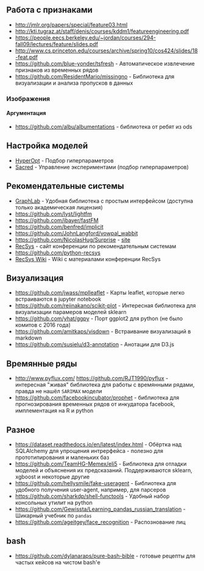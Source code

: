 ## Работа с признаками
* http://jmlr.org/papers/special/feature03.html
* http://kti.tugraz.at/staff/denis/courses/kddm1/featureengineering.pdf
* https://people.eecs.berkeley.edu/~jordan/courses/294-fall09/lectures/feature/slides.pdf
* http://www.cs.princeton.edu/courses/archive/spring10/cos424/slides/18-feat.pdf
* https://github.com/blue-yonder/tsfresh - Автоматическое извлечение признаков из временных рядов
* https://github.com/ResidentMario/missingno - Библиотека для визуализации и анализа пропусков в данных

### Изображения
#### Аргументация
* https://github.com/albu/albumentations - библиотека от ребят из ods

## Настройка моделей
* [HyperOpt](https://github.com/hyperopt/hyperopt) - Подбор гиперпараметров
* [Sacred](https://github.com/IDSIA/sacred) - Управление экспериментами (подбор гиперпараметров)

## Рекомендательные системы
* [GraphLab](https://turi.com/) - Удобная библиотека с простым интерфейсом (доступна только академическая лицензия)
* https://github.com/lyst/lightfm
* https://github.com/ibayer/fastFM
* https://github.com/benfred/implicit
* https://github.com/JohnLangford/vowpal_wabbit
* https://github.com/NicolasHug/Surprise - [site](http://surpriselib.com/)
* [RecSys](https://recsys.acm.org/) - сайт конференции по рекомендательным системам
* https://github.com/python-recsys
* [RecSys Wiki](http://www.recsyswiki.com/wiki/Main_Page) - Wiki с материалами конференции RecSys

## Визуализация
* https://github.com/jwass/mplleaflet - Карты leaflet, которые легко встраиваются в jupyter notebook
* https://github.com/reiinakano/scikit-plot - Интересная библиотека для визуализации парамеров моделей sklearn
* https://github.com/yhat/ggpy - Порт ggplot2 для python (не было комитов с 2016 года)
* https://github.com/amitkaps/visdown - Встраивание визуализаций в markdown
* https://github.com/susielu/d3-annotation - Анотации для D3.js

## Времянные ряды
* http://www.pyflux.com/ https://github.com/RJT1990/pyflux - интересная "живая" библиотека для работы с времянными рядами, правда не нашёл `SARIMAX` модели
* https://github.com/facebookincubator/prophet - библиотека для прогнозирования временных рядов от инкудатора facebook, имплементация на R и python

## Разное
* https://dataset.readthedocs.io/en/latest/index.html - Обёртка над SQLAlchemy для упрощения интрерфейса - полезно для прототипирования и маленьких баз
* https://github.com/TeamHG-Memex/eli5 - Библиотека для отладки моделей и объяснения их предсказаний. Поддерживаются sklearn, xgboost и некоторые другие
* https://github.com/hellysmile/fake-useragent - Библиотека для удобного получения user-agent, например, для парсеров
* https://github.com/sharkdp/shell-functools - Удобный набор консольных утилит на python
* https://github.com/Gewissta/Learning_pandas_russian_translation - Шикарный учебник по `pandas`
* https://github.com/ageitgey/face_recognition - Распознование лиц

## bash
* https://github.com/dylanaraps/pure-bash-bible - готовые рецепты для частых кейсов на чистом bash'е
